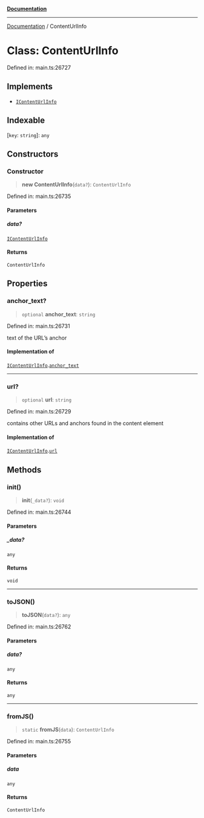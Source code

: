 [**Documentation**](../README.md)

***

[Documentation](../README.md) / ContentUrlInfo

# Class: ContentUrlInfo

Defined in: main.ts:26727

## Implements

- [`IContentUrlInfo`](../interfaces/IContentUrlInfo.md)

## Indexable

\[`key`: `string`\]: `any`

## Constructors

### Constructor

> **new ContentUrlInfo**(`data?`): `ContentUrlInfo`

Defined in: main.ts:26735

#### Parameters

##### data?

[`IContentUrlInfo`](../interfaces/IContentUrlInfo.md)

#### Returns

`ContentUrlInfo`

## Properties

### anchor\_text?

> `optional` **anchor\_text**: `string`

Defined in: main.ts:26731

text of the URL’s anchor

#### Implementation of

[`IContentUrlInfo`](../interfaces/IContentUrlInfo.md).[`anchor_text`](../interfaces/IContentUrlInfo.md#anchor_text)

***

### url?

> `optional` **url**: `string`

Defined in: main.ts:26729

contains other URLs and anchors found in the content element

#### Implementation of

[`IContentUrlInfo`](../interfaces/IContentUrlInfo.md).[`url`](../interfaces/IContentUrlInfo.md#url)

## Methods

### init()

> **init**(`_data?`): `void`

Defined in: main.ts:26744

#### Parameters

##### \_data?

`any`

#### Returns

`void`

***

### toJSON()

> **toJSON**(`data?`): `any`

Defined in: main.ts:26762

#### Parameters

##### data?

`any`

#### Returns

`any`

***

### fromJS()

> `static` **fromJS**(`data`): `ContentUrlInfo`

Defined in: main.ts:26755

#### Parameters

##### data

`any`

#### Returns

`ContentUrlInfo`
